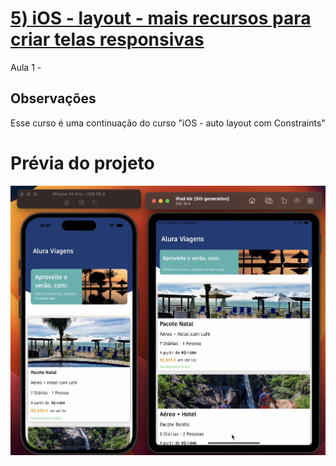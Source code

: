 # [5) iOS - layout - mais recursos para criar telas responsivas]()

Aula 1 - 

## Observações

Esse curso é uma continuação do curso "iOS - auto layout com Constraints"

# Prévia do projeto
![Prévia do projeto](aparenciaDoApp.png)

